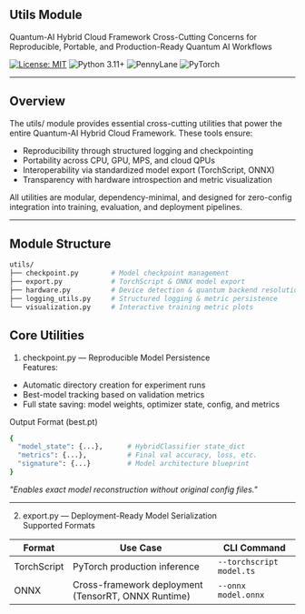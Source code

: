 ## Utils Module

Quantum-AI Hybrid Cloud Framework
Cross-Cutting Concerns for Reproducible, Portable, and Production-Ready Quantum AI Workflows



[![License: MIT](https://img.shields.io/badge/License-MIT-green)](https://opensource.org/licenses/MIT)
![Python 3.11+](https://img.shields.io/badge/Python-3.11+-blue)
![PennyLane](https://img.shields.io/badge/PennyLane-v0.27-orange)
![PyTorch](https://img.shields.io/badge/PyTorch-2.1-red)


---

## Overview

The utils/ module provides essential cross-cutting utilities that power the entire Quantum-AI Hybrid Cloud Framework. These tools ensure:

- Reproducibility through structured logging and checkpointing
- Portability across CPU, GPU, MPS, and cloud QPUs
- Interoperability via standardized model export (TorchScript, ONNX)
- Transparency with hardware introspection and metric visualization

All utilities are modular, dependency-minimal, and designed for zero-config integration into training, evaluation, and deployment pipelines.

---

## Module Structure  
```bash
utils/
├── checkpoint.py        # Model checkpoint management
├── export.py            # TorchScript & ONNX model export
├── hardware.py          # Device detection & quantum backend resolution
├── logging_utils.py     # Structured logging & metric persistence
└── visualization.py     # Interactive training metric plots
```

## Core Utilities
1. checkpoint.py — Reproducible Model Persistence  
   Features:
- Automatic directory creation for experiment runs  
- Best-model tracking based on validation metrics  
- Full state saving: model weights, optimizer state, config, and metrics  

Output Format (best.pt) 
```bash
{
  "model_state": {...},      # HybridClassifier state_dict
  "metrics": {...},          # Final val accuracy, loss, etc.
  "signature": {...}         # Model architecture blueprint
}
```
*"Enables exact model reconstruction without original config files."*

---

2. export.py — Deployment-Ready Model Serialization  
   Supported Formats
   

| Format      | Use Case                                    | CLI Command                |
|------------|--------------------------------------------|---------------------------|
| TorchScript | PyTorch production inference               | `--torchscript model.ts`  |
| ONNX        | Cross-framework deployment (TensorRT, ONNX Runtime) | `--onnx model.onnx`       |
